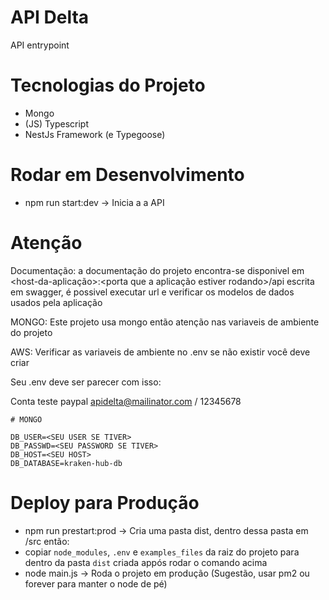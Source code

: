 # API Delta
API entrypoint

# Tecnologias do Projeto
- Mongo
- (JS) Typescript
- NestJs Framework (e Typegoose)

# Rodar em Desenvolvimento

- npm run start:dev -> Inicia a a API

# Atenção
Documentação: a documentação do projeto encontra-se disponivel em <host-da-aplicação>:<porta que a aplicação estiver rodando>/api
escrita em swagger, é possivel executar url e verificar os modelos de dados usados pela aplicação

MONGO: Este projeto usa mongo então atenção nas variaveis de ambiente do projeto

AWS: Verificar as variaveis de ambiente no .env se não existir você deve criar

Seu .env deve ser parecer com isso:

Conta teste paypal
apidelta@mailinator.com / 12345678

```
# MONGO

DB_USER=<SEU USER SE TIVER>
DB_PASSWD=<SEU PASSWORD SE TIVER>
DB_HOST=<SEU HOST>
DB_DATABASE=kraken-hub-db

```

# Deploy para Produção

- npm run prestart:prod  -> Cria uma pasta dist, dentro dessa pasta em /src então:
- copiar `node_modules`, `.env` e `examples_files` da raiz do projeto para dentro da pasta `dist` criada appós rodar o comando acima
- node main.js -> Roda o projeto em produção (Sugestão, usar pm2 ou forever para manter o node de pé)
